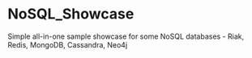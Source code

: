NoSQL_Showcase
==============

Simple all-in-one sample showcase for some NoSQL databases - Riak, Redis, MongoDB, Cassandra, Neo4j
